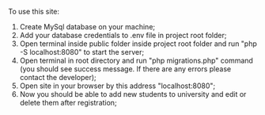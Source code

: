 To use this site:
1. Create MySql database on your machine;
2. Add your database credentials to .env file in project root folder;
3. Open terminal inside public folder inside project root folder and run "php -S localhost:8080" to start the server;
4. Open terminal in root directory and run "php migrations.php" command (you should see success message. If there are any errors please contact the developer);
5. Open site in your browser by this address "localhost:8080";
6. Now you should be able to add new students to university and edit or delete them after registration;